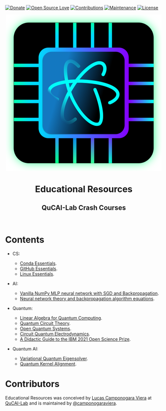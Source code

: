 <!-- Badges: -->
[![Donate](https://img.shields.io/badge/Donate-PayPal-green.svg?logo=paypal&style=flat-square)](https://www.paypal.me/CamponogaraViera/100)
[![Open Source Love](https://badges.frapsoft.com/os/v1/open-source.png?v=103)](#)
[![Contributions](https://img.shields.io/badge/contributions-welcome-orange?style=flat-square)](https://github.com/QuCAI-Lab/educational-resources/pulls)
[![Maintenance](https://img.shields.io/badge/Maintained%3F-yes-green.svg)](https://github.com/QuCAI-Lab/educational-resources/graphs/commit-activity)
[![License](https://img.shields.io/github/license/QuCAI-Lab/educational-resources.svg?logo=Apache&style=flat-square)](LICENSE.md)

<!-- Logo: -->
<div align="center">
  <a href="https://qucai-lab.github.io/"><img src="https://github.com/QuCAI-Lab/qucai-lab.github.io/blob/main/assets/QuCAI-Lab.png" /></a>
</div>

<!-- Title: -->
<div align='center'>
  <h1> Educational Resources </h1>
  <h2> QuCAI-Lab Crash Courses </h2>
</div>
<br>

# Contents

- CS:
  - [Conda Essentials](Conda_Essentials).
  - [GitHub Essentials](GitHub_Essentials).
  - [Linux Essentials](Linux_Essentials).

- AI:
  - [Vanilla NumPy MLP neural network with SGD and Backpropagation](https://github.com/camponogaraviera/vanilla-numpy-backprop-mlp/blob/dev/fmnist_backprop_numpy.ipynb).
  - [Neural network theory and backpropagation algorithm equations](https://github.com/camponogaraviera/vanilla-numpy-backprop-mlp/blob/dev/theory.ipynb).

- Quantum:
  - [Linear Algebra for Quantum Computing](https://github.com/QuCAI-Lab/linear-algebra).
  - [Quantum Circuit Theory](https://github.com/QuCAI-Lab/quantum-circuit-theory).
  - [Open Quantum Systems](https://github.com/QuCAI-Lab/open-quantum-systems).
  - [Circuit Quantum Electrodynamics](https://github.com/QuCAI-Lab/circuit-qed).
  - [A Didactic Guide to the IBM 2021 Open Science Prize](https://github.com/QuCAI-Lab/ibm2021-open-science-prize).

- Quantum AI:
  - [Variational Quantum Eigensolver](https://github.com/QuCAI-Lab/qhack2022-hackeinberg-project).
  - [Quantum Kernel Alignment](https://github.com/QuCAI-Lab/adapt-qka/blob/dev/supplementary.ipynb).

<!-- Author(s): -->
# Contributors

Educational Resources was conceived by [Lucas Camponogara Viera](https://www.linkedin.com/in/camponogaralucas/) at [QuCAI-Lab](https://qucai-lab.github.io) and is maintained by [@camponogaraviera][1]. 

[1]: https://github.com/camponogaraviera
